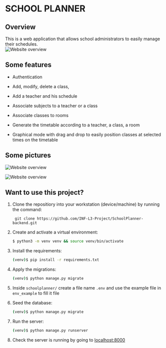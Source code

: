 # <b>SCHOOL PLANNER</b>
## <b>Overview</b>
This is  a web application that allows school administrators to easily manage their schedules.
<br>
![Website overview](./core/static/images/overview.png)



## **Some features** 

- Authentication 

- Add, modify, delete a class,
- Add a teacher and his schedule
- Associate subjects to a teacher or a class
- Associate classes to rooms
- Generate the timetable according to a teacher, a class, a room
- Graphical mode with drag and drop to easily position classes at selected times on the timetable



## Some pictures

![Website overview](./screenshots/overview.png)

![Website overview](./screenshots/overview.png)


## Want to use this project?

1. Clone the repositiory into your workstation (device/machine) by running the command: <br>

        git clone https://github.com/INF-L3-Project/SchoolPlanner-backend.git


2. Create and activate a virtual environment:

   ```sh
   $ python3 -m venv venv && source venv/bin/activate
   ```

3. Install the requirements:

   ```sh
   (venv)$ pip install -r requirements.txt
   ```

4. Apply the migrations:

   ```sh
   (venv)$ python manage.py migrate
   ```
6. Inside `schoolplanner/` create a file name `.env` and use the example file in `env_example` to fill it file

5. Seed the database:

   ```sh
   (venv)$ python manage.py migrate
   ```

6. Run the server:

   ```sh
   (venv)$ python manage.py runserver
   ```


7. Check the server is running by going to [localhost:8000](http://127.0.0.1:8000)
